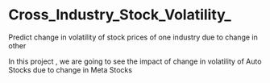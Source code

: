 # Cross_Industry_Stock_Volatility_
Predict change in volatility of stock prices of one industry due to change in other 


In this project , we are going to see the impact of change in volatility of Auto Stocks due to change in Meta Stocks 
